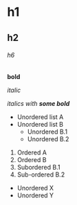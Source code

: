 # h1
## h2
###### h6

**bold**

_italic_

_italics with **some bold**_

* Unordered list A
* Unordered list B
  * Unordered B.1
  * Unordered B.2
  
1. Ordered A
2. Ordered B
  1. Subordered B.1
  2. Sub-ordered B.2
   * Unordered X
   * Unordered Y
